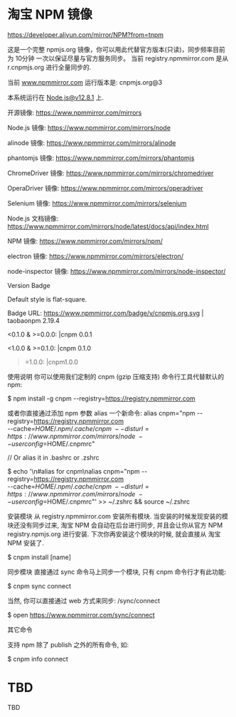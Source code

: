 # 淘宝 NPM 镜像

https://developer.aliyun.com/mirror/NPM?from=tnpm

这是一个完整 npmjs.org 镜像，你可以用此代替官方版本(只读)，同步频率目前为 10分钟 一次以保证尽量与官方服务同步。
当前 registry.npmmirror.com 是从 r.cnpmjs.org 进行全量同步的.

当前 www.npmmirror.com 运行版本是: cnpmjs.org@3

本系统运行在 Node.js@v12.8.1 上.

开源镜像: https://www.npmmirror.com/mirrors

Node.js 镜像: https://www.npmmirror.com/mirrors/node

alinode 镜像: https://www.npmmirror.com/mirrors/alinode

phantomjs 镜像: https://www.npmmirror.com/mirrors/phantomjs

ChromeDriver 镜像: https://www.npmmirror.com/mirrors/chromedriver

OperaDriver 镜像: https://www.npmmirror.com/mirrors/operadriver

Selenium 镜像: https://www.npmmirror.com/mirrors/selenium

Node.js 文档镜像: https://www.npmmirror.com/mirrors/node/latest/docs/api/index.html

NPM 镜像: https://www.npmmirror.com/mirrors/npm/

electron 镜像: https://www.npmmirror.com/mirrors/electron/

node-inspector 镜像: https://www.npmmirror.com/mirrors/node-inspector/

Version Badge

Default style is flat-square.

Badge URL: https://www.npmmirror.com/badge/v/cnpmjs.org.svg | taobaonpm 2.19.4

<0.1.0 & >=0.0.0: |cnpm 0.0.1

<1.0.0 & >=0.1.0: |cnpm 0.1.0

>=1.0.0: |cnpm1.0.0


使用说明
你可以使用我们定制的 cnpm (gzip 压缩支持) 命令行工具代替默认的 npm:

$ npm install -g cnpm --registry=https://registry.npmmirror.com

或者你直接通过添加 npm 参数 alias 一个新命令:
alias cnpm="npm --registry=https://registry.npmmirror.com \
--cache=$HOME/.npm/.cache/cnpm \
--disturl=https://www.npmmirror.com/mirrors/node \
--userconfig=$HOME/.cnpmrc"

// Or alias it in .bashrc or .zshrc

$ echo '\n#alias for cnpm\nalias cnpm="npm --registry=https://registry.npmmirror.com \
  --cache=$HOME/.npm/.cache/cnpm \
  --disturl=https://www.npmmirror.com/mirrors/node \
  --userconfig=$HOME/.cnpmrc"' >> ~/.zshrc && source ~/.zshrc

安装模块
从 registry.npmmirror.com 安装所有模块. 当安装的时候发现安装的模块还没有同步过来, 淘宝 NPM 会自动在后台进行同步, 并且会让你从官方 NPM registry.npmjs.org 进行安装. 下次你再安装这个模块的时候, 就会直接从 淘宝 NPM 安装了.

$ cnpm install [name]

同步模块
直接通过 sync 命令马上同步一个模块, 只有 cnpm 命令行才有此功能:

$ cnpm sync connect

当然, 你可以直接通过 web 方式来同步: /sync/connect

$ open https://www.npmmirror.com/sync/connect

其它命令

支持 npm 除了 publish 之外的所有命令, 如:

$ cnpm info connect

# TBD
TBD

